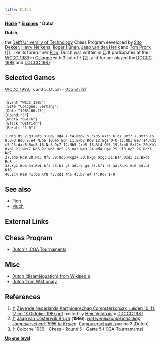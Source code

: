 ```yaml
---
title: Dutch
---
```

**[Home](Home "Home") * [Engines](Engines "Engines") * Dutch**

**Dutch**,

the [Delft University of Technology](Delft_University_of_Technology "Delft University of Technology") Chess Program developed by [Sito Dekker](Sito_Dekker "Sito Dekker"), [Harry Nefkens](Harry_Nefkens "Harry Nefkens"), [Roger Hünen](Roger_H%C3%BCnen "Roger Hünen"), [Jaap van den Herik](Jaap_van_den_Herik "Jaap van den Herik") and [Tom Pronk](Tom_Pronk "Tom Pronk") <a id="cite-note-1" href="#cite-ref-1">[1]</a>. Like its forerunner [Pion](Pion "Pion"), Dutch was written in [C](C "C"). It participated at the [WCCC 1986](WCCC_1986 "WCCC 1986") in [Cologne](https://en.wikipedia.org/wiki/Cologne) with 3 out of 5 <a id="cite-note-2" href="#cite-ref-2">[2]</a>, and further played the [DOCCC 1986](DOCCC_1986 "DOCCC 1986") and [DOCCC 1987](DOCCC_1987 "DOCCC 1987").

## Selected Games

[WCCC 1986](WCCC_1986 "WCCC 1986"), round 5, Dutch - [Ostrich](Ostrich "Ostrich") <a id="cite-note-3" href="#cite-ref-3">[3]</a>

```

[Event "WCCC 1986"]
[Site "Cologne, Germany"]
[Date "1986.06.15"]
[Round "5"]
[White "Dutch"]
[Black "Ostrich"]
[Result "1-0"]

1.Nf3 d5 2.g3 Nf6 3.Bg2 Bg4 4.c4 Nbd7 5.cxd5 Nxd5 6.d4 Bxf3 7.Bxf3 e6 
8.O-O Bd6 9.e4 N5b6 10.e5 Bb4 11.Bxb7 Rb8 12.Bg2 O-O 13.Qb3 Be7 14.Rd1 
c5 15.dxc5 Bxc5 16.Nc3 Qc7 17.Nb5 Qxe5 18.Bf4 Qf5 19.Bxb8 Bxf2+ 20.Kh1 
Rxb8 21.Nxa7 Nd5 22.Nb5 Nc5 23.Qa3 Ne3 24.Nd4 Qg4 25.Bf3 Qg5 26.Rdc1 Nd7 
27.Qd6 Rd8 28.Nc6 Nf5 29.Qd3 Nxg3+ 30.hxg3 Qxg3 31.Be4 Qxd3 32.Bxd3 Re8 
33.Kg2 Be3 34.Re1 Bf4 35.b4 g5 36.a4 g4 37.Rf1 e5 38.Rae1 Re6 39.b5 Nf6 
40.Bc4 Re8 41.b6 Kf8 42.Rd1 Nh5 43.b7 e4 44.Rd7 1-0 

```

## See also

- [Pion](Pion "Pion")
- [Much](Much "Much")

## External Links

## Chess Program

- [Dutch's ICGA Tournaments](https://www.game-ai-forum.org/icga-tournaments/program.php?id=402)

## Misc

- [Dutch (disambiguation) from Wikipedia](https://en.wikipedia.org/wiki/Dutch)
- [Dutch from Wiktionary](http://en.wiktionary.org/wiki/Dutch)

## References

1. <a id="cite-ref-1" href="#cite-note-1">↑</a> [Zevende Nederlands Kampioenschap Computerschaak, Leiden 10, 11, 17 en 18 Oktober 1987.pdf](http://www.schaakcomputers.nl/hein_veldhuis/database/files/12-1987,%20toernooibulletin%20van%20het%20Nederlands%20kampioenschap%20computerschaak%201987.pdf) hosted by [Hein Veldhuis](Hein_Veldhuis "Hein Veldhuis") » [DOCCC 1987](DOCCC_1987 "DOCCC 1987")
1. <a id="cite-ref-2" href="#cite-note-2">↑</a> [Jaap van Oosterwijk Bruyn](Jaap_van_Oosterwijk_Bruyn "Jaap van Oosterwijk Bruyn") (**1986**). *[Het wereldkampioenschap computerschaak 1986 te Keulen](http://www.csvnsupplementsite.nl/CSVNPAGINA3.html)*. [Computerschaak](Computerschaak "Computerschaak"), pagina 3 (Dutch)
1. <a id="cite-ref-3" href="#cite-note-3">↑</a> [Cologne 1986 - Chess - Round 5 - Game 5 (ICGA Tournaments)](https://www.game-ai-forum.org/icga-tournaments/round.php?tournament=62&round=5&id=5)

**[Up one level](Engines "Engines")**

